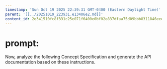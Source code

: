 ```yaml
---
timestamp: 'Sun Oct 19 2025 22:39:31 GMT-0400 (Eastern Daylight Time)'
parent: '[[../20251019_223931.e13406e2.md]]'
content_id: 2e341510fc8f331c25e071f6400e0bf02e837dfaa75d09bbb8311846eeea1ca1
---
```


# prompt:

Now, analyze the following Concept Specification and generate the API documentation based on these instructions.
